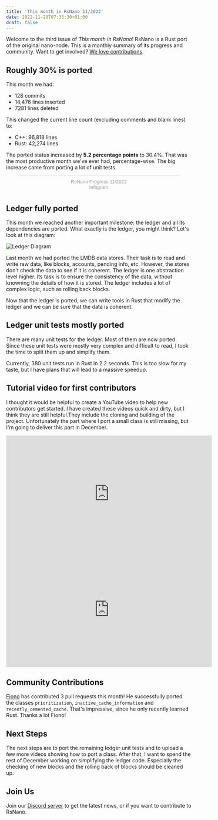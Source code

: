 ```yaml
---
title: 'This month in RsNano 11/2022'
date: 2022-11-28T07:35:30+01:00
draft: false
---
```


Welcome to the third issue of _This month in RsNano_! RsNano is a Rust port of the original nano-node. This is a monthly
summary of its progress and community. Want to get involved? [We love contributions](https://rsnano.com/#community).

## Roughly 30% is ported

This month we had:

- 128 commits
- 14,476 lines inserted
- 7281 lines deleted

This changed the current line count (excluding comments and blank lines) to:

- C++: 96,818 lines
- Rust: 42,274 lines

The ported status increased by **5.2 percentage points** to 30.4%. That was the most productive month we've ever had, percentage-wise. The big increase came from porting a lot of unit tests.

<div class="infogram-embed" data-id="b246ddb9-a173-45f9-b84a-f85fb283fc5d" data-type="interactive" data-title="RsNano Progress 11/2022"></div><script>!function(e,i,n,s){var t="InfogramEmbeds",d=e.getElementsByTagName("script")[0];if(window[t]&&window[t].initialized)window[t].process&&window[t].process();else if(!e.getElementById(n)){var o=e.createElement("script");o.async=1,o.id=n,o.src="https://e.infogram.com/js/dist/embed-loader-min.js",d.parentNode.insertBefore(o,d)}}(document,0,"infogram-async");</script><div style="padding:8px 0;font-family:Arial!important;font-size:13px!important;line-height:15px!important;text-align:center;border-top:1px solid #dadada;margin:0 30px"><a href="https://infogram.com/b246ddb9-a173-45f9-b84a-f85fb283fc5d" style="color:#989898!important;text-decoration:none!important;" target="_blank">RsNano Progress 11/2022</a><br><a href="https://infogram.com" style="color:#989898!important;text-decoration:none!important;" target="_blank" rel="nofollow">Infogram</a></div>

## Ledger fully ported

This month we reached another important milestone: the ledger and all its dependencies are ported. What exactly is the ledger, you might think? Let's look at this diagram:

![Ledger Diagram](/blog/Ledger.svg)

Last month we had ported the LMDB data stores. Their task is to read and write raw data, like blocks, accounts, pending info, etc. However, the stores don't check the data to see if it is coherent. The ledger is one abstraction level higher. Its task is to ensure the consistency of the data, without knowning the details of how it is stored. The ledger includes a lot of complex logic, such as rolling back blocks.

Now that the ledger is ported, we can write tools in Rust that modify the ledger and we can be sure that the data is coherent.

## Ledger unit tests mostly ported

There are many unit tests for the ledger. Most of them are now ported. Since these unit tests were mostly very complex and difficult to read, I took the time to split them up and simplify them.

Currently, 380 unit tests run in Rust in 2.2 seconds. This is too slow for my taste, but I have plans that will lead to a massive speedup.

## Tutorial video for first contributors

I thought it would be helpful to create a YouTube video to help new contributors get started. I have created these
videos quick and dirty, but I think they are still helpful.They include the cloning and building of the project. Unfortunately the part where I port a small class is still missing, but I'm going to deliver this part in December.

<iframe width="560" height="315" src="https://www.youtube.com/embed/bXns2AecONI" title="YouTube video player" frameborder="0" allow="accelerometer; autoplay; clipboard-write; encrypted-me<iframe width="560" height="315" src="https://www.youtube.com/embed/VYwoOh8RkIA" title="YouTube video player" frameborder="0" allow="accelerometer; autoplay; clipboard-write; encrypted-media; gyroscope; picture-in-picture" allowfullscreen></iframe>

<iframe width="560" height="315" src="https://www.youtube.com/embed/VYwoOh8RkIA" title="YouTube video player" frameborder="0" allow="accelerometer; autoplay; clipboard-write; encrypted-media; gyroscope; picture-in-picture" allowfullscreen></iframe>

## Community Contributions

[Fiono](https://github.com/Fiono11) has contributed 3 pull requests this month! He successfully ported the classes `prioritization`,
`inactive_cache_information` and `recently_cemented_cache`. That's impressive, since he only recently learned Rust.
Thanks a lot Fiono!

## Next Steps

The next steps are to port the remaining ledger unit tests and to upload a few more videos showing how to port a class. After that, I want to spend the rest of December working on simplifying the ledger code. Especially the checking of new blocks and the rolling back of blocks should be cleaned up.

## Join Us

Join our [Discord server](https://discord.gg/kBwvAyxEWE) to get the latest news, or if you want to contribute to RsNano.
